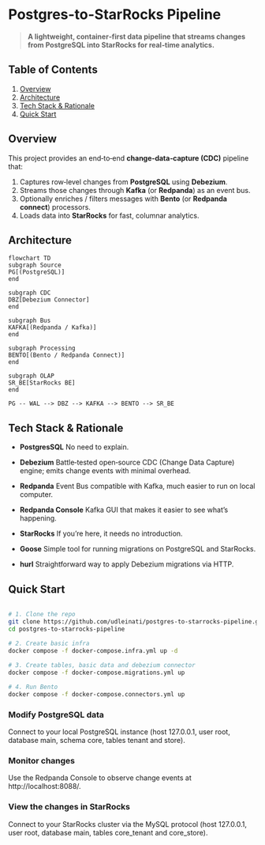 
# Postgres-to-StarRocks Pipeline

>  **A lightweight, container‑first data pipeline that streams changes from PostgreSQL into StarRocks for real‑time analytics.**

  
## Table of Contents

1. [Overview](#overview)
2. [Architecture](#architecture)
3. [Tech Stack & Rationale](#tech-stack--rationale)
4. [Quick Start](#quick-start)


## Overview

This project provides an end‑to‑end **change‑data‑capture (CDC)** pipeline that:

1. Captures row‑level changes from **PostgreSQL** using **Debezium**.
2. Streams those changes through **Kafka** (or **Redpanda**) as an event bus.
3. Optionally enriches / filters messages with **Bento** (or **Redpanda connect**) processors.
4. Loads data into **StarRocks** for fast, columnar analytics.


## Architecture

```mermaid
flowchart TD
subgraph Source
PG[(PostgreSQL)]
end

subgraph CDC
DBZ[Debezium Connector]
end

subgraph Bus
KAFKA[(Redpanda / Kafka)]
end

subgraph Processing
BENTO[(Bento / Redpanda Connect)]
end

subgraph OLAP
SR_BE[StarRocks BE]
end

PG -- WAL --> DBZ --> KAFKA --> BENTO --> SR_BE
```


## Tech Stack & Rationale
  
* **PostgresSQL**
No need to explain.

* **Debezium**
Battle‑tested open‑source CDC (Change Data Capture) engine; emits change events with minimal overhead.

* **Redpanda**
Event Bus compatible with Kafka, much easier to run on local computer.

* **Redpanda Console**
Kafka GUI that makes it easier to see what’s happening.

* **StarRocks**
If you’re here, it needs no introduction.

* **Goose**
Simple tool for running migrations on PostgreSQL and StarRocks.

* **hurl**
Straightforward way to apply Debezium migrations via HTTP.


## Quick Start

```bash

# 1. Clone the repo
git clone https://github.com/udleinati/postgres-to-starrocks-pipeline.git
cd postgres‑to‑starrocks‑pipeline

# 2. Create basic infra
docker compose -f docker-compose.infra.yml up -d
 
# 3. Create tables, basic data and debezium connector
docker compose -f docker-compose.migrations.yml up

# 4. Run Bento
docker compose -f docker-compose.connectors.yml up

```


### Modify PostgreSQL data

Connect to your local PostgreSQL instance (host 127.0.0.1, user root, database main, schema core, tables tenant and store).


### Monitor changes

Use the Redpanda Console to observe change events at http://localhost:8088/.


### View the changes in StarRocks

Connect to your StarRocks cluster via the MySQL protocol (host 127.0.0.1, user root, database main, tables core_tenant and core_store).